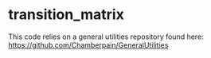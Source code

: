 # transition_matrix
This code relies on a general utilities repository found here: https://github.com/Chamberpain/GeneralUtilities
